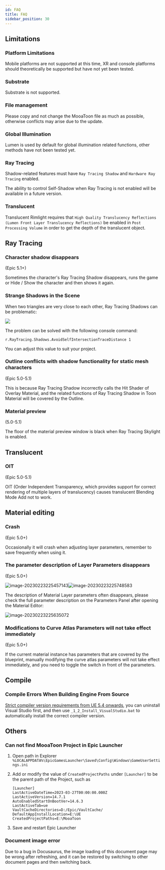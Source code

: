 ```yaml
---
id: FAQ
title: FAQ
sidebar_position: 30
---
```


## Limitations
### Platform Limitations
  
Mobile platforms are not supported at this time, XR and console platforms should theoretically be supported but have not yet been tested.

### Substrate

Substrate is not supported.

### File management

Please copy and not change the MooaToon file as much as possible, otherwise conflicts may arise due to the update.


### Global Illumination

Lumen is used by default for global illumination related functions, other methods have not been tested yet.

### Ray  Tracing

Shadow-related features must have `Ray Tracing Shadow` and `Hardware Ray Tracing` enabled.

The ability to control Self-Shadow when Ray Tracing is not enabled will be available in a future version.

### Translucent

Translucent Rimlight requires that `High Quality Translucency Reflections (Lumen Front Layer Translucency Reflections)` be enabled in `Post Processing Volume` in order to get the depth of the translucent object.

## Ray Tracing

### Character shadow disappears

(Epic 5.1+)

Sometimes the character's Ray Tracing Shadow disappears, runs the game or Hide / Show the character and then shows it again.

### Strange Shadows in the Scene

When two triangles are very close to each other, Ray Tracing Shadows can be problematic:

![](assets/Pasted%20image%2020240831154520.png)

The problem can be solved with the following console command:

```
r.RayTracing.Shadows.AvoidSelfIntersectionTraceDistance 1
```

You can adjust this value to suit your project.

### Outline conflicts with shadow functionality for static mesh characters

(Epic 5.0-5.1)

This is because Ray Tracing Shadow incorrectly calls the Hit Shader of Overlay Material, and the related functions of Ray Tracing Shadow in Toon Material will be covered by the Outline.

### Material preview

(5.0-5.1)

The floor of the material preview window is black when Ray Tracing Skylight is enabled.

## Translucent

### OIT

(Epic 5.0-5.1)

OIT (Order Independent Transparency, which provides support for correct rendering of multiple layers of translucency) causes translucent Blending Mode Add not to work.

## Material editing

### Crash

(Epic 5.0+)

Occasionally it will crash when adjusting layer parameters, remember to save frequently when using it.



### The parameter description of Layer Parameters disappears

(Epic 5.0+)

![image-20230223225457143](./assets/image-20230223225457143.png)![image-20230223225748583](./assets/image-20230223225748583.png)

The description of Material Layer parameters often disappears, please check the full parameter description on the Parameters Panel after opening the Material Editor:

![image-20230223225635072](./assets/image-20230223225635072.png)

### Modifications to Curve Atlas Parameters will not take effect immediately

(Epic 5.0+)

If the current material instance has parameters that are covered by the blueprint, manually modifying the curve atlas parameters will not take effect immediately, and you need to toggle the switch in front of the parameters.


## Compile

### Compile Errors When Building Engine From Source

[Strict compiler version requirements from UE 5.4 onwards](https://dev.epicgames.com/documentation/en-us/unreal-engine/unreal-engine-5.4-release-notes#platformsdkupgrades), you can uninstall Visual Studio first, and then use `_1_2_Install_VisualStudio.bat` to automatically install the correct compiler version.

## Others

### Can not find MooaToon Project in Epic Launcher

1. Open path in Explorer `%LOCALAPPDATA%\EpicGamesLauncher\Saved\Config\Windows\GameUserSettings.ini`

2. Add or modify the value of `CreatedProjectPaths` under `[Launcher]` to be the parent path of the Project, such as

   ```
   [Launcher]
   LastActiveDateTime=2023-03-27T00:00:00.000Z
   LastActiveVersion=14.7.1
   AutoEnabledStartOnBootVer=14.6.3
   LastActiveTab=ue
   VaultCacheDirectories=D:/Epic/VaultCache/
   DefaultAppInstallLocation=E:\UE
   CreatedProjectPaths=E:\MooaToon
   ```

3. Save and restart Epic Launcher

### Document image error

Due to a bug in Docusaurus, the image loading of this document page may be wrong after refreshing, and it can be restored by switching to other document pages and then switching back.
